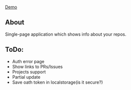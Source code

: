 [Demo](http://shoonoise.github.io/teamhub)

About
----

Single-page application which shows info about your repos.

ToDo:
---

+ Auth error page
+ Show links to PRs/Issues
+ Projects support
+ Partial update
+ Save oath token in localstorage(is it secure?)
